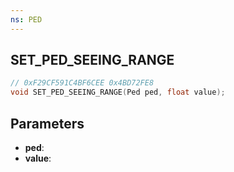 ```yaml
---
ns: PED
---
```

## SET_PED_SEEING_RANGE

```c
// 0xF29CF591C4BF6CEE 0x4BD72FE8
void SET_PED_SEEING_RANGE(Ped ped, float value);
```


## Parameters
* **ped**: 
* **value**: 

